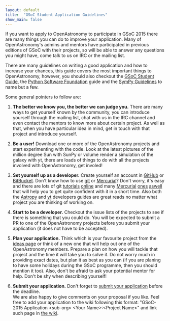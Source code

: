 ```yaml
---
layout: default
title:  "GSoC Student Application Guidelines"
show_main: false 
---
```


If you want to apply to OpenAstronomy to participate in GSoC 2015
there are many things you can do to improve your application.
Many of OpenAstronomy's admins and mentors have participated in
previous editions of GSoC with their projects, so will be able to
answer any questions you might have, come talk to us on IRC or the
mailing list.

There are many guidelines on writing a good application and how to
increase your chances, this guide covers the most important things
to OpenAstronomy, however, you should also checkout the [GSoC Student
Guide], the [Python Software Foundation] guide and the [SymPy
Guidelines] to name but a few. 

Some general pointers to follow are:


1. **The better we know you, the better we can judge you.**
There are many ways to get yourself known by the community, you can introduce yourself through the 
mailing list, chat with us in the IRC channel and even contact the mentors to know
more about certain project. As well as that, when you have particular idea in 
mind, get in touch with that project and introduce yourself.

2. **Be a user!**
Download one or more of the OpenAstronomy projects and start experimenting with 
the code. Look at the latest pictures of the million degree Sun with SunPy or 
volume render a simulation of the galaxy with yt, there are loads of things to
do with all the projects involved with OpenAstronomy, get involed!

3. **Set yourself up as a developer.**
Create yourself an account in [GitHub](http://github.com) or [BitBucket](http://bitbucket.org).
Don't know how to use [git](http://www.git-scm.com/) or [Mercurial](http://mercurial.selenic.com/)?
Don't worry, it's easy and there are lots of git [tutorials](http://try.github.com) [online](http://gitimmersion.com/) 
and many [Mercurial](http://hginit.com/) [ones](http://hgbook.red-bean.com/read/)
[aswell](http://mercurial.selenic.com/) that will help you to get quite confident with it in a short time.
Also both the [Astropy](http://docs.astropy.org/en/stable/index.html#developer-documentation)
and [yt](http://yt-project.org/docs/dev/developing/developing.html)
developers guides are great reads no matter what project you are thinking of working on.

4. **Start to be a developer.**
Checkout the issue lists of the projects to see if there is something that you could do.
You will be expected to submit a PR to one of the OpenAstronomy projects before
you submit your application (it does not have to be accepted).

5. **Plan your application.**
Think which is your favourite project from the [ideas page](/gsoc2015/ideas.html) or think
of a new one that will help out one of the OpenAstronomy members.
Prepare a plan on how you will tackle that project and the time it will take you to solve it.
Do not worry much in providing exact dates, but plan it as best as you can 
(if you are planing to have some holidays during the GSoC programme, then you should mention it too).
Also, don't be afraid to ask your potential mentor for help.
Don't be shy when describing yourself!

6. **Submit your application.**
Don't forget to [submit your application](http://www.google-melange.com) before the deadline.  
We are also happy to give comments on your proposal if you like.  Feel free to 
add your application to the wiki following this format: "GSoC-2015 Application \<sub-org\> \<Your Name\>:\<Project Name\>"
and link such page in [the wiki](https://github.com/OpenAstronomy/openastronomy/wiki).

[SymPy Guidelines]: https://github.com/sympy/sympy/wiki/GSoC-2015-Application-Template 
[Python Software Foundation]: https://wiki.python.org/moin/SummerOfCode/2015
[GSoC Student Guide]: http://en.flossmanuals.net/GSoCStudentGuide/
